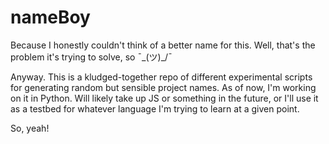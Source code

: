 # nameBoy

Because I honestly couldn't think of a better name for this. Well, that's the problem it's trying to solve, so ¯\_(ツ)_/¯

Anyway. This is a kludged-together repo of different experimental scripts for generating random but sensible project names.
As of now, I'm working on it in Python. Will likely take up JS or something in the future, or I'll use it as a testbed for
whatever language I'm trying to learn at a given point.

So, yeah!
